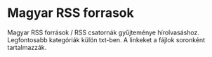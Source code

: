 # Magyar RSS forrasok
 
Magyar RSS források / RSS csatornák gyűjteménye hírolvasáshoz. Legfontosabb kategóriák külön txt-ben. A linkeket a fájlok soronként tartalmazzák.
